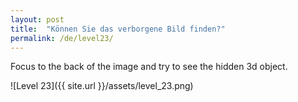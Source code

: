 ```yaml
---
layout: post
title:  "Können Sie das verborgene Bild finden?"
permalink: /de/level23/
---
```

Focus to the back of the image and try to see the hidden 3d object.

![Level 23]({{ site.url }}/assets/level_23.png)